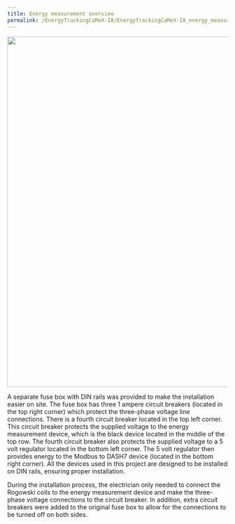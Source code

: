 ```yaml
---
title: Energy measurement overview
permalink: /EnergyTrackingCaMeX-IA/EnergyTrackingCaMeX-IA_energy_measurement_overview/
---
```


<img src="{{ site.baseurl }}\assets\img\energyTrackingCaMeX-IA\fuse_box.jpg" width="800"/>

A separate fuse box with DIN rails was provided to make the installation easier on site. The fuse box has three 1 ampere circuit breakers (located in the top right corner) which protect the three-phase voltage line connections. There is a fourth circuit breaker located in the top left corner. This circuit breaker protects the supplied voltage to the energy measurement device, which is the black device located in the middle of the top row. The fourth circuit breaker also protects the supplied voltage to a 5 volt regulator located in the bottom left corner. The 5 volt regulator then provides energy to the Modbus to DASH7 device (located in the bottom right corner). All the devices used in this project are designed to be installed on DIN rails, ensuring proper installation.

During the installation process, the electrician only needed to connect the Rogowski coils to the energy measurement device and make the three-phase voltage connections to the circuit breaker. In addition, extra circuit breakers were added to the original fuse box to allow for the connections to be turned off on both sides.